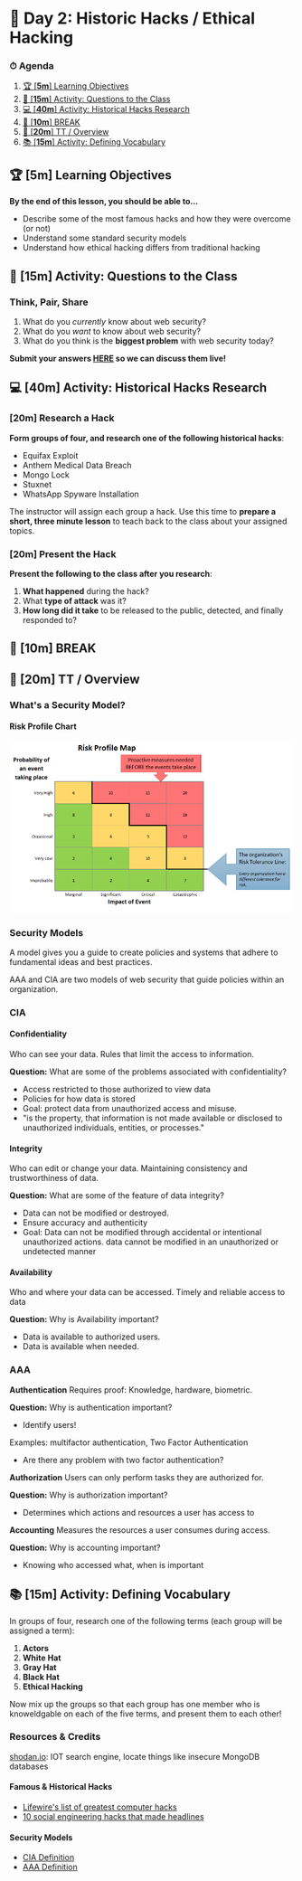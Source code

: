 # 📜 Day 2: Historic Hacks / Ethical Hacking

### ⏱ Agenda

1. [🏆 [**5m**] Learning Objectives](#%f0%9f%8f%86-5m-learning-objectives)
2. [💭 [**15m**] Activity: Questions to the Class](#%f0%9f%92%ad-15m-activity-questions-to-the-class)
3. [💻 [**40m**] Activity: Historical Hacks Research](#%f0%9f%92%bb-40m-activity-historical-hacks-research)
4. [🌴 [**10m**] BREAK](#%f0%9f%8c%b4-10m-break)
5. [📖 [**20m**] TT / Overview](#%f0%9f%93%96-20m-tt--overview)
6. [📚 [**15m**] Activity: Defining Vocabulary](#%f0%9f%93%9a-15m-activity-defining-vocabulary)

## 🏆 [**5m**] Learning Objectives

**By the end of this lesson, you should be able to...**

- Describe some of the most famous hacks and how they were overcome (or not)
- Understand some standard security models
- Understand how ethical hacking differs from traditional hacking

## 💭 [**15m**] Activity: Questions to the Class

### Think, Pair, Share

1. What do you _currently_ know about web security?
2. What do you _want_ to know about web security?
3. What do you think is the **biggest problem** with web security today?

**Submit your answers [HERE](https://PollEv.com/free_text_polls/Fj8P0tWkgbjhaVy4JYJMy/respond) so we can discuss them live!**

## 💻 [**40m**] Activity: Historical Hacks Research

### [**20m**] Research a Hack

**Form groups of four, and research one of the following historical hacks**:

- Equifax Exploit
- Anthem Medical Data Breach
- Mongo Lock
- Stuxnet
- WhatsApp Spyware Installation

The instructor will assign each group a hack. Use this time to **prepare a short, three minute lesson** to teach back to the class about your assigned topics.

### [**20m**] Present the Hack

**Present the following to the class after you research**:

1. **What happened** during the hack?
2. What **type of attack** was it?
3. **How long did it take** to be released to the public, detected, and finally responded to?

## 🌴 [**10m**] BREAK

## 📖 [**20m**] TT / Overview

### What's a Security Model?

#### Risk Profile Chart

![threat chart](Lesson2Assets/risk_profile_heatmap.png)

### Security Models

A model gives you a guide to create policies and systems that adhere to fundamental ideas and best practices.

AAA and CIA are two models of web security that guide policies
within an organization.





### CIA

#### Confidentiality

Who can see your data. Rules that limit the access to information.

**Question:** What are some of the problems associated with confidentiality?

- Access restricted to those authorized to view data
- Policies for how data is stored
- Goal: protect data from unauthorized access and misuse.
- "is the property, that information is not made available or disclosed to unauthorized individuals, entities, or processes."

#### Integrity

Who can edit or change your data. Maintaining consistency and trustworthiness of data.

**Question:** What are some of the feature of data integrity?

- Data can not be modified or destroyed.
- Ensure accuracy and authenticity
- Goal: Data can not be modified through accidental or intentional unauthorized actions.
data cannot be modified in an unauthorized or undetected manner

#### Availability

Who and where your data can be accessed. Timely and reliable access to data

**Question:** Why is Availability important?

- Data is available to authorized users.
- Data is available when needed.

### AAA

**Authentication**
Requires proof: Knowledge, hardware, biometric.

**Question:** Why is authentication important?

- Identify users!

Examples: multifactor authentication, Two Factor Authentication

- Are there any problem with two factor authentication?

**Authorization**
Users can only perform tasks they are authorized for.

**Question:** Why is authorization important?

- Determines which actions and resources a user has access to


**Accounting**
Measures the resources a user consumes during access.

**Question:** Why is accounting important?

- Knowing who accessed what, when is important

## 📚 [**15m**] Activity: Defining Vocabulary

In groups of four, research one of the following terms (each group will be assigned a term):

1. **Actors**
2. **White Hat**
3. **Gray Hat**
4. **Black Hat**
5. **Ethical Hacking**

Now mix up the groups so that each group has one member who is knoweldgable on each of the five terms, and present them to each other!

### Resources & Credits

[shodan.io](https://shodan.io): IOT search engine, locate things like insecure MongoDB databases

#### Famous & Historical Hacks

- [Lifewire's list of greatest computer hacks](https://www.lifewire.com/the-greatest-computer-hacks-4060530)
- [10 social engineering hacks that made headlines](https://www.csoonline.com/article/2131745/social-engineering/10-hacks-that-made-headlines.html)

#### Security Models

- [CIA Definition](https://whatis.techtarget.com/definition/Confidentiality-integrity-and-availability-CIA)
- [AAA Definition](https://www.techopedia.com/definition/24130/authentication-authorization-and-accounting-aaa)
